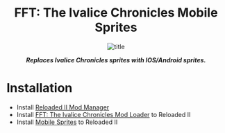 <div align="center">

# FFT: The Ivalice Chronicles Mobile Sprites

</div>

<div align="center">
  
![title](https://github.com/user-attachments/assets/972a8bef-7a17-4f96-b769-2bb38fbda979)
</div>


<div align="center">

__*<p>Replaces Ivalice Chronicles sprites with IOS/Android sprites. 
<br></p>*__

</div>

# Installation
- Install [Reloaded II Mod Manager](https://github.com/Reloaded-Project/Reloaded-II/releases)
- Install [FFT: The Ivalice Chronicles Mod Loader](https://www.nexusmods.com/finalfantasytacticstheivalicechronicles/mods/4?tab=files) to Reloaded II
- Install [Mobile Sprites](https://github.com/Zodi-ark/Mobile-Sprites/releases) to Reloaded II
